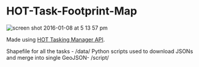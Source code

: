 # HOT-Task-Footprint-Map

![screen shot 2016-01-08 at 5 13 57 pm](https://cloud.githubusercontent.com/assets/12744420/12349576/b6837b2a-bb96-11e5-9588-0363fbcefcc8.png)

Made using [HOT Tasking Manager API](https://github.com/hotosm/osm-tasking-manager2/wiki/API).

Shapefile for all the tasks - /data/
Python scripts used to download JSONs and merge into single GeoJSON- /script/

